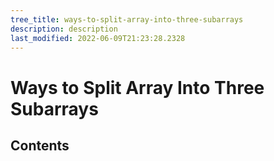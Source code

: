 ```yaml
---
tree_title: ways-to-split-array-into-three-subarrays
description: description
last_modified: 2022-06-09T21:23:28.2328
---
```


# Ways to Split Array Into Three Subarrays

## Contents
